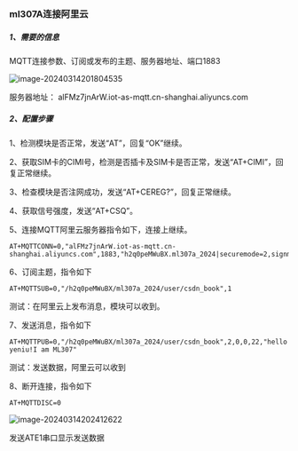 ### ml307A连接阿里云

##### 1、需要的信息

MQTT连接参数、订阅或发布的主题、服务器地址、端口1883

![image-20240314201804535](文档中本地图片/image-20240314201804535.png)

服务器地址：      alFMz7jnArW.iot-as-mqtt.cn-shanghai.aliyuncs.com

##### 2、配置步骤

1、检测模块是否正常，发送“AT”，回复“OK”继续。

2、获取SIM卡的CIMI号，检测是否插卡及SIM卡是否正常，发送“AT+CIMI”，回复正常继续。

3、检查模块是否注网成功，发送“AT+CEREG?”，回复正常继续。

4、获取信号强度，发送“AT+CSQ”。

5、连接MQTT阿里云服务器指令如下，连接上继续。

```
AT+MQTTCONN=0,"alFMz7jnArW.iot-as-mqtt.cn-shanghai.aliyuncs.com",1883,"h2q0peMWuBX.ml307a_2024|securemode=2,signmethod=hmacsha256,timestamp=1710418047782|","ml307a_2024&h2q0peMWuBX","607496ff74970d2b8da909a31ca9d53fb5c15c0c843ae86615f91ef4ea58a95a"
```

6、订阅主题，指令如下

```
AT+MQTTSUB=0,"/h2q0peMWuBX/ml307a_2024/user/csdn_book",1

```

测试：在阿里云上发布消息，模块可以收到。

7、发送消息，指令如下

```
AT+MQTTPUB=0,"/h2q0peMWuBX/ml307a_2024/user/csdn_book",2,0,0,22,"hello yeniu!I am ML307"
```

测试：发送数据，阿里云可以收到

8、断开连接，指令如下

```
AT+MQTTDISC=0
```

![image-20240314202412622](文档中本地图片/image-20240314202412622.png)

发送ATE1串口显示发送数据

